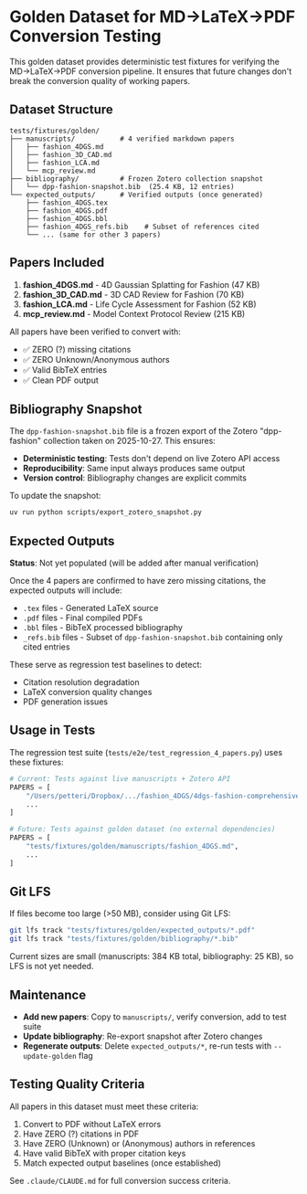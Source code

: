 # Golden Dataset for MD→LaTeX→PDF Conversion Testing

This golden dataset provides deterministic test fixtures for verifying the MD→LaTeX→PDF conversion pipeline. It ensures that future changes don't break the conversion quality of working papers.

## Dataset Structure

```
tests/fixtures/golden/
├── manuscripts/           # 4 verified markdown papers
│   ├── fashion_4DGS.md
│   ├── fashion_3D_CAD.md
│   ├── fashion_LCA.md
│   └── mcp_review.md
├── bibliography/          # Frozen Zotero collection snapshot
│   └── dpp-fashion-snapshot.bib  (25.4 KB, 12 entries)
└── expected_outputs/      # Verified outputs (once generated)
    ├── fashion_4DGS.tex
    ├── fashion_4DGS.pdf
    ├── fashion_4DGS.bbl
    ├── fashion_4DGS_refs.bib    # Subset of references cited
    └── ... (same for other 3 papers)
```

## Papers Included

1. **fashion_4DGS.md** - 4D Gaussian Splatting for Fashion (47 KB)
2. **fashion_3D_CAD.md** - 3D CAD Review for Fashion (70 KB)
3. **fashion_LCA.md** - Life Cycle Assessment for Fashion (52 KB)
4. **mcp_review.md** - Model Context Protocol Review (215 KB)

All papers have been verified to convert with:
- ✅ ZERO (?) missing citations
- ✅ ZERO Unknown/Anonymous authors
- ✅ Valid BibTeX entries
- ✅ Clean PDF output

## Bibliography Snapshot

The `dpp-fashion-snapshot.bib` file is a frozen export of the Zotero "dpp-fashion" collection taken on 2025-10-27. This ensures:

- **Deterministic testing**: Tests don't depend on live Zotero API access
- **Reproducibility**: Same input always produces same output
- **Version control**: Bibliography changes are explicit commits

To update the snapshot:
```bash
uv run python scripts/export_zotero_snapshot.py
```

## Expected Outputs

**Status**: Not yet populated (will be added after manual verification)

Once the 4 papers are confirmed to have zero missing citations, the expected outputs will include:

- `.tex` files - Generated LaTeX source
- `.pdf` files - Final compiled PDFs
- `.bbl` files - BibTeX processed bibliography
- `_refs.bib` files - Subset of `dpp-fashion-snapshot.bib` containing only cited entries

These serve as regression test baselines to detect:
- Citation resolution degradation
- LaTeX conversion quality changes
- PDF generation issues

## Usage in Tests

The regression test suite (`tests/e2e/test_regression_4_papers.py`) uses these fixtures:

```python
# Current: Tests against live manuscripts + Zotero API
PAPERS = [
    "/Users/petteri/Dropbox/.../fashion_4DGS/4dgs-fashion-comprehensive-v2.md",
    ...
]

# Future: Tests against golden dataset (no external dependencies)
PAPERS = [
    "tests/fixtures/golden/manuscripts/fashion_4DGS.md",
    ...
]
```

## Git LFS

If files become too large (>50 MB), consider using Git LFS:

```bash
git lfs track "tests/fixtures/golden/expected_outputs/*.pdf"
git lfs track "tests/fixtures/golden/bibliography/*.bib"
```

Current sizes are small (manuscripts: 384 KB total, bibliography: 25 KB), so LFS is not yet needed.

## Maintenance

- **Add new papers**: Copy to `manuscripts/`, verify conversion, add to test suite
- **Update bibliography**: Re-export snapshot after Zotero changes
- **Regenerate outputs**: Delete `expected_outputs/*`, re-run tests with `--update-golden` flag

## Testing Quality Criteria

All papers in this dataset must meet these criteria:

1. Convert to PDF without LaTeX errors
2. Have ZERO (?) citations in PDF
3. Have ZERO (Unknown) or (Anonymous) authors in references
4. Have valid BibTeX with proper citation keys
5. Match expected output baselines (once established)

See `.claude/CLAUDE.md` for full conversion success criteria.
